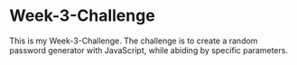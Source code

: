 # Week-3-Challenge
This is my Week-3-Challenge. The challenge is to create a random password generator with JavaScript, while abiding by specific parameters.
